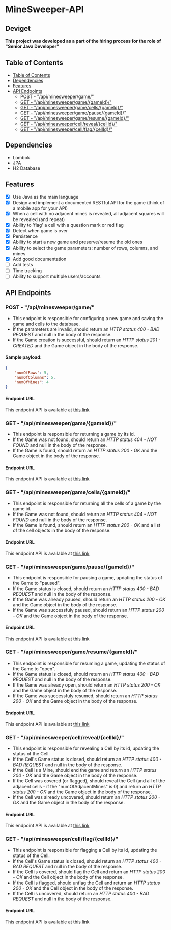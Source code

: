 # MineSweeper-API 
## Deviget
#### This project was developed as a part of the hiring process for the role of "Senior Java Developer"

## Table of Contents
<!--ts-->
* [Table of Contents](#table-of-contents)
* [Dependencies](#dependencies)
* [Features](#features)
* [API Endpoints](#api-endpoints)
    * [POST - "/api/minesweeper/game/"](#post---apiminesweepergame)
    * [GET - "/api/minesweeper/game/{gameId}/"](#get---apiminesweepergamegameid)
    * [GET - "/api/minesweeper/game/cells/{gameId}/"](#get---apiminesweepergamecellsgameid)
    * [GET - "/api/minesweeper/game/pause/{gameId}/"](#get---apiminesweepergamepausegameid)
    * [GET - "/api/minesweeper/game/resume/{gameId}/"](#get---apiminesweepergameresumegameid)
    * [GET - "/api/minesweeper/cell/reveal/{cellId}/"](#get---apiminesweepercellrevealcellid)
    * [GET - "/api/minesweeper/cell/flag/{cellId}/"](#get---apiminesweepercellflagcellid)
<!--te-->

## Dependencies
* Lombok
* JPA
* H2 Database

## Features
- [x] Use Java as the main language
- [x] Design and implement a documented RESTful API for the game (think of a mobile app for your API)
- [x] When a cell with no adjacent mines is revealed, all adjacent squares will be revealed (and repeat)
- [x] Ability to 'flag' a cell with a question mark or red flag
- [x] Detect when game is over
- [x] Persistence
- [x] Ability to start a new game and preserve/resume the old ones
- [x] Ability to select the game parameters: number of rows, columns, and mines
- [x] Add good documentation
- [ ] Add tests
- [ ] Time tracking
- [ ] Ability to support multiple users/accounts

## API Endpoints
### POST - "/api/minesweeper/game/"
* This endpoint is responsible for configuring a new game and saving the game and cells to the database. </br>
* If the parameters are invalid, should return an *HTTP status 400 - BAD REQUEST* and null in the body of the response. </br>
* If the Game creation is successful, should return an *HTTP status 201 - CREATED* and the Game object in the body of the response.

#### Sample payload:
```json
{
    "numOfRows": 5,
    "numOfColumns": 5,
    "numOfMines": 4
}
```

#### Endpoint URL
This endpoint API is available at [this link](https://minesweeperapi-deviget.herokuapp.com/api/minesweeper/game/)

### GET - "/api/minesweeper/game/{gameId}/"
* This endpoint is responsible for returning a game by its id. </br>
* If the Game was not found, should return an *HTTP status 404 - NOT FOUND* and null in the body of the response. </br>
* If the Game is found, should return an *HTTP status 200 - OK* and the Game object in the body of the response.

#### Endpoint URL
This endpoint API is available at [this link](https://minesweeperapi-deviget.herokuapp.com/api/minesweeper/game/{gameId}/)

### GET - "/api/minesweeper/game/cells/{gameId}/"
* This endpoint is responsible for returning all the cells of a game by the game id. </br>
* If the Game was not found, should return an *HTTP status 404 - NOT FOUND* and null in the body of the response. </br>
* If the Game is found, should return an *HTTP status 200 - OK* and a list of the cell objects in the body of the response.

#### Endpoint URL
This endpoint API is available at [this link](https://minesweeperapi-deviget.herokuapp.com/api/minesweeper/game/cells/{gameId}/)

### GET - "/api/minesweeper/game/pause/{gameId}/"
* This endpoint is responsible for pausing a game, updating the status of the Game to "paused". </br>
* If the Game status is closed, should return an *HTTP status 400 - BAD REQUEST* and null in the body of the response. </br>
* If the Game was already paused, should return an *HTTP status 200 - OK* and the Game object in the body of the response. </br>
* If the Game was successfuly paused, should return an *HTTP status 200 - OK* and the Game object in the body of the response.

#### Endpoint URL
This endpoint API is available at [this link](https://minesweeperapi-deviget.herokuapp.com/api/minesweeper/game/pause/{gameId}/)

### GET - "/api/minesweeper/game/resume/{gameId}/"
* This endpoint is responsible for resuming a game, updating the status of the Game to "open". </br>
* If the Game status is closed, should return an *HTTP status 400 - BAD REQUEST* and null in the body of the response. </br>
* If the Game was already open, should return an *HTTP status 200 - OK* and the Game object in the body of the response. </br>
* If the Game was successfuly resumed, should return an *HTTP status 200 - OK* and the Game object in the body of the response.

#### Endpoint URL
This endpoint API is available at [this link](https://minesweeperapi-deviget.herokuapp.com/api/minesweeper/game/resume/{gameId}/)

### GET - "/api/minesweeper/cell/reveal/{cellId}/"
* This endpoint is responsible for revealing a Cell by its id, updating the status of the Cell. </br>
* If the Cell's Game status is closed, should return an *HTTP status 400 - BAD REQUEST* and null in the body of the response. </br>
* If the Cell is a Mine, should end the game and return an *HTTP status 200 - OK* and the Game object in the body of the response. </br>
* If the Cell was covered (or flagged), should reveal the Cell (and all of the adjacent cells - if the "numOfAdjacentMines" is 0) and return an *HTTP status 200 - OK* and the Game object in the body of the response. </br>
* If the Cell was already uncovered, should return an *HTTP status 200 - OK* and the Game object in the body of the response. </br>

#### Endpoint URL
This endpoint API is available at [this link](https://minesweeperapi-deviget.herokuapp.com/api/minesweeper/cell/reveal/{cellId}/)

### GET - "/api/minesweeper/cell/flag/{cellId}/"
* This endpoint is responsible for flagging a Cell by its id, updating the status of the Cell. </br>
* If the Cell's Game status is closed, should return an *HTTP status 400 - BAD REQUEST* and null in the body of the response. </br>
* If the Cell is covered, should flag the Cell and return an *HTTP status 200 - OK* and the Cell object in the body of the response. </br>
* If the Cell is flagged, should unflag the Cell and return an *HTTP status 200 - OK* and the Cell object in the body of the response. </br>
* If the Cell is uncovered, should return an *HTTP status 400 - BAD REQUEST* and null in the body of the response. </br>

#### Endpoint URL
This endpoint API is available at [this link](https://minesweeperapi-deviget.herokuapp.com/api/minesweeper/cell/flag/{cellId}/)